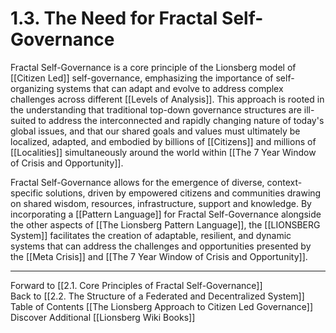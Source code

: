 # 1.3. The Need for Fractal Self-Governance

Fractal Self-Governance is a core principle of the Lionsberg model of [[Citizen Led]] self-governance, emphasizing the importance of self-organizing systems that can adapt and evolve to address complex challenges across different [[Levels of Analysis]]. This approach is rooted in the understanding that traditional top-down governance structures are ill-suited to address the interconnected and rapidly changing nature of today's global issues, and that our shared goals and values must ultimately be localized, adapted, and embodied by billions of [[Citizens]] and millions of [[Localities]] simultaneously around the world within [[The 7 Year Window of Crisis and Opportunity]]. 

Fractal Self-Governance allows for the emergence of diverse, context-specific solutions, driven by empowered citizens and communities drawing on shared wisdom, resources, infrastructure, support and knowledge. By incorporating a [[Pattern Language]] for Fractal Self-Governance alongside the other aspects of [[The Lionsberg Pattern Language]], the [[LIONSBERG System]] facilitates the creation of adaptable, resilient, and dynamic systems that can address the challenges and opportunities presented by the [[Meta Crisis]] and [[The 7 Year Window of Crisis and Opportunity]].

___

Forward to [[2.1. Core Principles of Fractal Self-Governance]]  
Back to [[2.2. The Structure of a Federated and Decentralized System]] 
Table of Contents [[The Lionsberg Approach to Citizen Led Governance]]
Discover Additional [[Lionsberg Wiki Books]]  